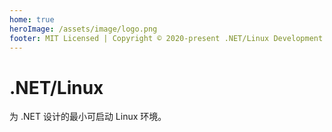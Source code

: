 ```yaml
---
home: true
heroImage: /assets/image/logo.png
footer: MIT Licensed | Copyright © 2020-present .NET/Linux Development Team.
---
```


# .NET/Linux

为 .NET 设计的最小可启动 Linux 环境。
